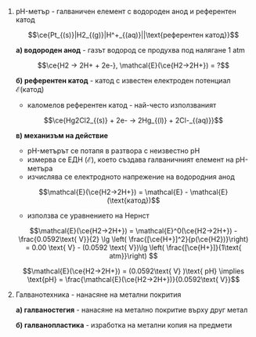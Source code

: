 1. $\text{pH}$-метър - галваничен елемент с водороден анод и референтен катод
	
	$$\ce{Pt_{(s)}|H2_{(g)}|H^+_{(aq)}||\text{референтен катод}}$$
	
	**а) водороден анод** - газът водород се продухва под налягане $1\text{ atm}$
	
	$$\ce{H2 -> 2H+ + 2e-}, \mathcal{E}(\ce{H2->2H+}) = ?$$
	
	**б) референтен катод** - катод с известен електроден потенциал $\mathcal{E}(\text{катод})$
	- каломелов референтен катод - най-често използваният
	
	$$\ce{Hg2Cl2_{(s)} + 2e- -> 2Hg_{(l)} + 2Cl-_{(aq)}}$$
	
	**в) механизъм на действие**
	- $\text{pH}$-метърът се потапя в разтвора с неизвестно $\text{pH}$
	- измерва се ЕДН ($\mathcal{E}$), което създава галваничният елемент на $\text{pH}$-метъра
	- изчислява се електродното напрежение на водородния анод
	
	$$\mathcal{E}(\ce{H2->2H+}) = \mathcal{E} - \mathcal{E}(\text{катод})$$
	
	- използва се уравнението на Нернст
	
	$$\mathcal{E}(\ce{H2->2H+}) = \mathcal{E}^0(\ce{H2->2H+}) - \frac{0.0592\text{ V}}{2} \lg \left( \frac{[\ce{H+}]^2}{p(\ce{H2})}\right) = 0.00 \text{ V} - (0.0592 \text{ V})\lg \left( \frac{[\ce{H+}]}{1\text{ atm}}\right) $$
	
	$$\mathcal{E}(\ce{H2->2H+}) = (0.0592\text{ V} )\text{ pH} \implies \text{pH} = \frac{\mathcal{E}(\ce{H2->2H+})}{0.0592\text{ V}}$$

2. Галванотехника - нанасяне на метални покрития
	 
	**а) галваностегия** - нанасяне на метално покритие върху друг метал
	
	**б) галванопластика** - изработка на метални копия на предмети
